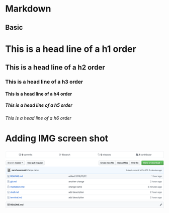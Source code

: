 # Markdown

## Basic

# This is a head line of a h1 order

## This is a head line of a h2 order

### This is a head line of a h3 order

#### This is a head line of a h4 order

##### This is a head line of a h5 order

###### This is a head line of a h6 order

# Adding IMG screen shot

![add-img](resources/Screenshot2019-10-22.png)
